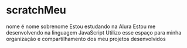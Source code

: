 # scratchMeu 
nome é nome sobrenome
Estou estudando na Alura
Estou me desenvolvendo na linguagem JavaScript
Utilizo esse espaço para minha organização e compartilhamento dos meu projetos desenvolvidos
